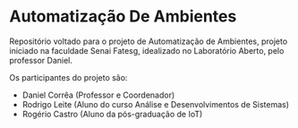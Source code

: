 # Automatização De Ambientes

Repositório voltado para o projeto de Automatização de Ambientes, projeto iniciado na faculdade Senai Fatesg, idealizado no Laboratório Aberto, pelo professor Daniel.

Os participantes do projeto são: 

 - Daniel Corrêa (Professor e Coordenador)
 - Rodrigo Leite (Aluno do curso Análise e Desenvolvimentos de Sistemas)
 - Rogério Castro (Aluno da pós-graduação de IoT)
